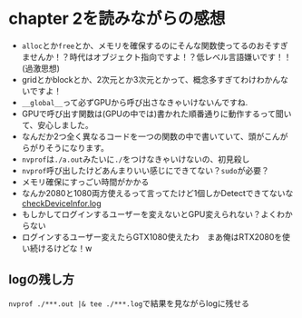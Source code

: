 # chapter 2を読みながらの感想

- `alloc`とか`free`とか、メモリを確保するのにそんな関数使ってるのおそすぎませんか！？時代はオブジェクト指向ですよ！？低レベル言語嫌いです！！(過激思想)
- gridとかblockとか、2次元とか3次元とかって、概念多すぎてわけわかんないですよ！
- `__global__`って必ずGPUから呼び出さなきゃいけないんですね.
- GPUで呼び出す関数は(GPUの中では)書かれた順番通りに動作するって聞いて、安心しました。
- なんだか2つ全く異なるコードを一つの関数の中で書いていて、頭がこんがらがりそうになります。
- `nvprof`は`./a.out`みたいに`./`をつけなきゃいけないの、初見殺し
- `nvprof`呼び出したけどあんまりいい感じにできてない？`sudo`が必要？
- メモリ確保にすっごい時間がかかる
- なんか2080と1080両方使えるって言ってたけど1個しかDetectできてないな[checkDeviceInfor.log](checkDeviceInfor.log)
- もしかしてログインするユーザーを変えないとGPU変えられない？よくわからない
- ログインするユーザー変えたらGTX1080使えたわ　まあ俺はRTX2080を使い続けるけどな！w

## logの残し方

`nvprof ./***.out |& tee ./***.log`で結果を見ながらlogに残せる
